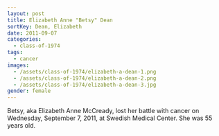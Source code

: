 ```yaml
---
layout: post
title: Elizabeth Anne "Betsy" Dean
sortKey: Dean, Elizabeth
date: 2011-09-07
categories:
  - class-of-1974
tags:
  - cancer
images:
  - /assets/class-of-1974/elizabeth-a-dean-1.png
  - /assets/class-of-1974/elizabeth-a-dean-2.png
  - /assets/class-of-1974/elizabeth-a-dean-3.jpg
gender: female
---
```


Betsy, aka Elizabeth Anne McCready, lost her battle with cancer on Wednesday, September 7, 2011, at Swedish Medical Center. She was 55 years old.
